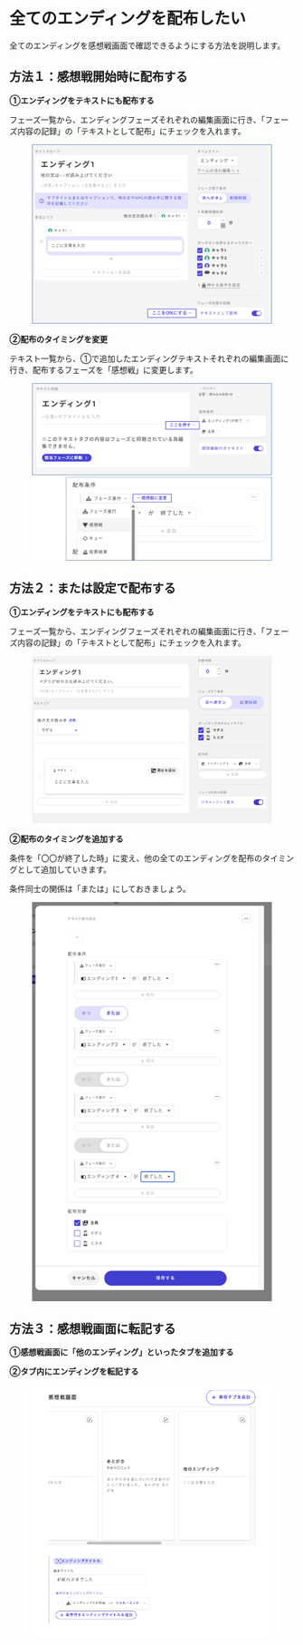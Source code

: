 # 全てのエンディングを配布したい

全てのエンディングを感想戦画面で確認できるようにする方法を説明します。



## 方法１：感想戦開始時に配布する

**①エンディングをテキストにも配布する**

フェーズ一覧から、エンディングフェーズそれぞれの編集画面に行き、「フェーズ内容の記録」の「テキストとして配布」にチェックを入れます。

<figure><img src="../packages/ja/.gitbook/assets/image.png" alt="" width="563"><figcaption></figcaption></figure>

**②配布のタイミングを変更**

テキスト一覧から、①で追加したエンディングテキストそれぞれの編集画面に行き、配布するフェーズを「感想戦」に変更します。

<figure><img src="../packages/ja/.gitbook/assets/image (1).png" alt=""><figcaption></figcaption></figure>



## 方法２：または設定で配布する

**①エンディングをテキストにも配布する**

フェーズ一覧から、エンディングフェーズそれぞれの編集画面に行き、「フェーズ内容の記録」の「テキストとして配布」にチェックを入れます。

<figure><img src="../packages/ja/.gitbook/assets/スクリーンショット 2024-02-20 20.27.25.png" alt=""><figcaption></figcaption></figure>



**②配布のタイミングを追加する**

条件を「〇〇が終了した時」に変え、他の全てのエンディングを配布のタイミングとして追加していきます。

条件同士の関係は「または」にしておきましょう。

<figure><img src="../packages/ja/.gitbook/assets/スクリーンショット 2024-02-20 20.37.13.png" alt=""><figcaption></figcaption></figure>



## 方法３：感想戦画面に転記する

**①感想戦画面に「他のエンディング」といったタブを追加する**

**②タブ内にエンディングを転記する**

<figure><img src="../packages/ja/.gitbook/assets/スクリーンショット 2024-02-20 20.38.41.png" alt=""><figcaption></figcaption></figure>
